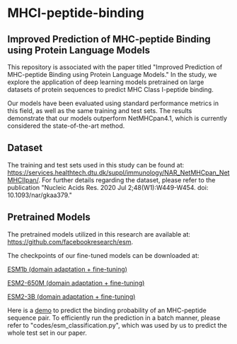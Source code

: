 # MHCI-peptide-binding

## Improved Prediction of MHC-peptide Binding using Protein Language Models
This repository is associated with the paper titled "Improved Prediction of MHC-peptide Binding using Protein Language Models." In the study, we explore the application of deep learning models pretrained on large datasets of protein sequences to predict MHC Class I-peptide binding.

Our models have been evaluated using standard performance metrics in this field, as well as the same training and test sets. The results demonstrate that our models outperform NetMHCpan4.1, which is currently considered the state-of-the-art method.

## Dataset
The training and test sets used in this study can be found at: https://services.healthtech.dtu.dk/suppl/immunology/NAR_NetMHCpan_NetMHCIIpan/. For further details regarding the dataset, please refer to the publication "Nucleic Acids Res. 2020 Jul 2;48(W1):W449-W454. doi: 10.1093/nar/gkaa379."

## Pretrained Models
The pretrained models utilized in this research are available at: https://github.com/facebookresearch/esm. 

The checkpoints of our fine-tuned models can be downloaded at:

[ESM1b (domain adaptation + fine-tuning)](https://drive.google.com/drive/folders/1HzM6ZGY8FeCsa1fOY2PDsEZlSLWlu-mO?usp=sharing)

[ESM2-650M (domain adaptation + fine-tuning)](https://drive.google.com/drive/folders/1Z-V-0BVzFi7ScxNDIoxEgq9LaTW6pIBw?usp=sharing)

[ESM2-3B (domain adaptation + fine-tuning)](https://drive.google.com/drive/folders/1kXCfbs6JyCOXkvqmoRfZrdmDRv29c5zj?usp=sharing)

Here is a [demo](https://github.com/noc-lab/MHCI-peptide-binding/blob/main/esm_demo.py) to predict the binding probability of an MHC-peptide sequence pair. To efficiently run the prediction in a batch manner, please refer to "codes/esm_classification.py", which was used by us to predict the whole test set in our paper.
